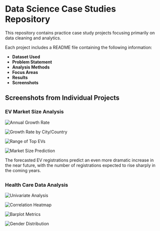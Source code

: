 # Data Science Case Studies Repository

This repository contains practice case study projects focusing primarily on data cleaning and analytics.

Each project includes a README file containing the following information:

- **Dataset Used**
- **Problem Statement**
- **Analysis Methods**
- **Focus Areas**
- **Results**
- **Screenshots**

## Screenshots from Individual Projects

### EV Market Size Analysis

![Annual Growth Rate](outputs/CaseStudy(EV)/growth_rate.png)

![Growth Rate by City/Country](outputs/CaseStudy(EV)/city_country_destribution.png)

![Range of Top EVs](outputs/CaseStudy(EV)/model_range_destribution.png)

![Market Size Prediction](outputs/CaseStudy(EV)/growth_trend_prediction.png)

The forecasted EV registrations predict an even more dramatic increase in the near future, with the number of registrations expected to rise sharply in the coming years.
##
### Health Care Data Analysis

![Univariate Analysis](outputs/HealthCare/Univariant_analysis.png)

![Correlation Heatmap](outputs/HealthCare/corelation_heatmap.png)

![Barplot Metrics](outputs/HealthCare/barplot_metrices.png)

![Gender Distribution](outputs/HealthCare/Gender_destribution.png)
